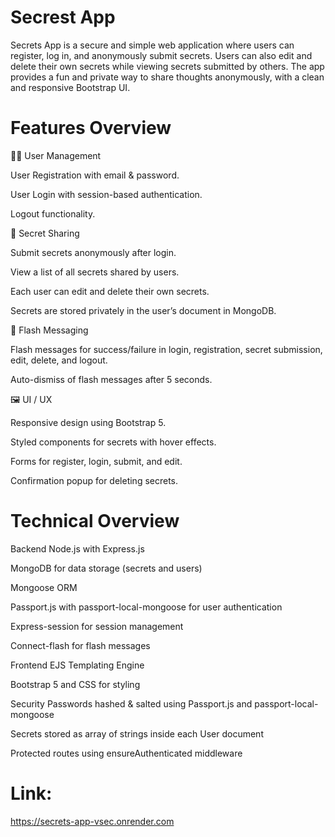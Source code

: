 # Secrest App

Secrets App is a secure and simple web application where users can register, log in, and anonymously submit secrets. Users can also edit and delete their own secrets while viewing secrets submitted by others. The app provides a fun and private way to share thoughts anonymously, with a clean and responsive Bootstrap UI.

# Features Overview

🧑‍💻 User Management

User Registration with email & password.

User Login with session-based authentication.

Logout functionality.

🔐 Secret Sharing

Submit secrets anonymously after login.

View a list of all secrets shared by users.

Each user can edit and delete their own secrets.

Secrets are stored privately in the user’s document in MongoDB.

💬 Flash Messaging

Flash messages for success/failure in login, registration, secret submission, edit, delete, and logout.

Auto-dismiss of flash messages after 5 seconds.

🖼️ UI / UX

Responsive design using Bootstrap 5.

Styled components for secrets with hover effects.

Forms for register, login, submit, and edit.

Confirmation popup for deleting secrets.

# Technical Overview
Backend
Node.js with Express.js

MongoDB for data storage (secrets and users)

Mongoose ORM

Passport.js with passport-local-mongoose for user authentication

Express-session for session management

Connect-flash for flash messages

Frontend
EJS Templating Engine

Bootstrap 5 and CSS for styling

Security
Passwords hashed & salted using Passport.js and passport-local-mongoose

Secrets stored as array of strings inside each User document

Protected routes using ensureAuthenticated middleware

# Link: 
https://secrets-app-vsec.onrender.com
